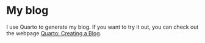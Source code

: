 # My blog

I use Quarto to generate my blog. If you want to try it out, you can check out the webpage [Quarto: Creating a Blog](https://quarto.org/docs/websites/website-blog.html).
